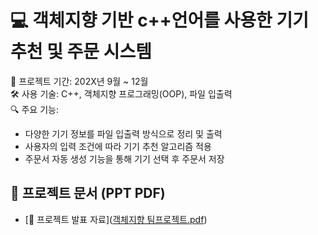 # 💻 객체지향 기반 c++언어를 사용한 기기 추천 및 주문 시스템
📅 프로젝트 기간: 202X년 9월 ~ 12월  
🛠 사용 기술: C++, 객체지향 프로그래밍(OOP), 파일 입출력  
🔍 주요 기능:
- 다양한 기기 정보를 파일 입출력 방식으로 정리 및 출력
- 사용자의 입력 조건에 따라 기기 추천 알고리즘 적용
- 주문서 자동 생성 기능을 통해 기기 선택 후 주문서 저장

## 📄 프로젝트 문서 (PPT PDF)
- [📂 프로젝트 발표 자료]([객체지향 팀프로젝트.pdf](https://github.com/jaetory/oop-recommendation/blob/main/%EA%B0%9D%EC%B2%B4%20%ED%8C%80%ED%94%84%EB%A1%9C%EC%A0%9D%ED%8A%B8%20%EC%B5%9C%EC%A2%85.pdf))
